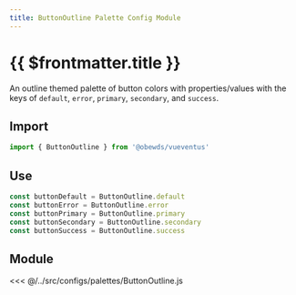 ```yaml
---
title: ButtonOutline Palette Config Module
---
```


<script setup>
    import DocsPackageVersion from '../../../src/views/compos/DocsPackageVersion.vue'
</script>








# {{ $frontmatter.title }}

An outline themed palette of button colors with properties/values with the keys of `default`, `error`, `primary`, `secondary`, and `success`.






## Import

```javascript
import { ButtonOutline } from '@obewds/vueventus'
```






## Use

```javascript
const buttonDefault = ButtonOutline.default
const buttonError = ButtonOutline.error
const buttonPrimary = ButtonOutline.primary
const buttonSecondary = ButtonOutline.secondary
const buttonSuccess = ButtonOutline.success
```






## Module

<<< @/../src/configs/palettes/ButtonOutline.js






<DocsPackageVersion/>


